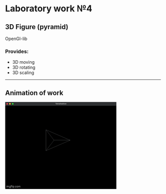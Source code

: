 # Laboratory work №4
## 3D Figure (pyramid)
OpenGl-lib
### Provides:
- 3D moving 
- 3D rotating
- 3D scaling
  
--- 

## Animation of work
![](8yxes9.gif)